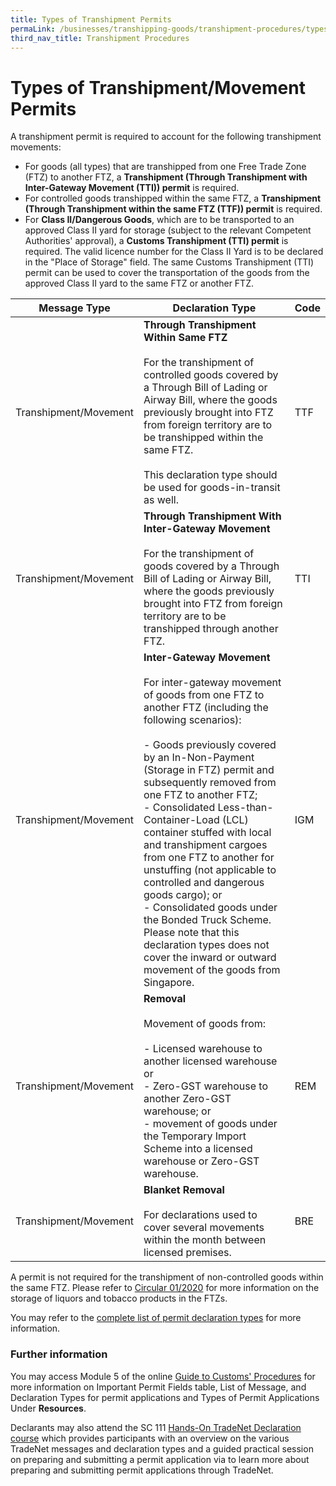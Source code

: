 ```yaml
---
title: Types of Transhipment Permits
permaLink: /businesses/transhipping-goods/transhipment-procedures/types-of-transhipment-permits
third_nav_title: Transhipment Procedures
---
```


# Types of Transhipment/Movement Permits

A transhipment permit is required to account for the following transhipment movements:

-   For goods (all types) that are transhipped from one Free Trade Zone (FTZ) to another FTZ, a  **Transhipment (Through Transhipment with Inter-Gateway Movement (TTI)) permit**  is required.
-   For controlled goods transhipped within the same FTZ, a  **Transhipment (Through Transhipment within the same FTZ (TTF)) permit**  is required.
-   For  **Class II/Dangerous Goods**, which are to be transported to an approved Class II yard for storage (subject to the relevant Competent Authorities' approval), a  **Customs Transhipment (TTI) permit**  is required. The valid licence number for the Class II Yard is to be declared in the "Place of Storage" field. The same Customs Transhipment (TTI) permit can be used to cover the transportation of the goods from the approved Class II yard to the same FTZ or another FTZ.

| Message Type | Declaration Type | Code |
|--|--|--|
|Transhipment/Movement  | **Through Transhipment Within Same FTZ**<br><br>For the transhipment of controlled goods covered by a Through Bill of Lading or Airway Bill, where the goods previously brought into FTZ from foreign territory are to be transhipped within the same FTZ.<br><br>This declaration type should be used for goods-in-transit as well. | TTF|
| Transhipment/Movement | **Through Transhipment With Inter-Gateway Movement**<br><br>For the transhipment of goods covered by a Through Bill of Lading or Airway Bill, where the goods previously brought into FTZ from foreign territory are to be transhipped through another FTZ. | TTI|
| Transhipment/Movement | **Inter-Gateway Movement**<br><br>For inter-gateway movement of goods from one FTZ to another FTZ (including the following scenarios):<br><br> -   Goods previously covered by an In-Non-Payment (Storage in FTZ) permit and subsequently removed from one FTZ to another FTZ;<br>-   Consolidated Less-than-Container-Load (LCL) container stuffed with local and transhipment cargoes from one FTZ to another for unstuffing (not applicable to controlled and dangerous goods cargo); or<br>-   Consolidated goods under the Bonded Truck Scheme.<br>Please note that this declaration types does not cover the inward or outward movement of the goods from Singapore. |IGM |
|Transhipment/Movement  | **Removal**<br><br> Movement of goods from:<br><br> -   Licensed warehouse to another licensed warehouse or<br>-   Zero-GST warehouse to another Zero-GST warehouse; or<br>-   movement of goods under the Temporary Import Scheme into a licensed warehouse or Zero-GST warehouse. |REM |
| Transhipment/Movement | **Blanket Removal**<br><br> For declarations used to cover several movements within the month between licensed premises. | BRE|


A permit is not required for the transhipment of non-controlled goods within the same FTZ. Please refer to  [Circular 01/2020](https://singapore-customs-staging.netlify.app/news-and-media/circulars/circular012020ver1.pdf)  for more information on the storage of liquors and tobacco products in the FTZs.

You may refer to the  [complete list of permit declaration types](https://www.customs.gov.sg/-/media/cus/files/e-learning/ea000007/doc1.pdf?la=en&hash=779CE7AD7F514BEB33C60A389E461D82639DCAA4)  for more information.

### Further information

You may access Module 5 of the online  [Guide to Customs' Procedures](https://www.customs.gov.sg/-/media/cus/files/e-learning/main.html)  for more information on Important Permit Fields table, List of Message, and Declaration Types for permit applications and Types of Permit Applications Under  **Resources**.

Declarants may also attend the SC 111  [Hands-On TradeNet Declaration course](https://app.customscms.gov.sg/coursedetaillist.aspx?courseid=4&&page=ccl)  which provides participants with an overview on the various TradeNet messages and declaration types and a guided practical session on preparing and submitting a permit application via to learn more about preparing and submitting permit applications through TradeNet.
